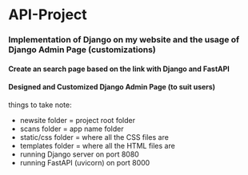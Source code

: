 # API-Project

### Implementation of Django on my website and the usage of Django Admin Page (customizations)
#### Create an search page based on the link with Django and FastAPI
#### Designed and Customized Django Admin Page (to suit users)

things to take note:
- newsite folder = project root folder
- scans folder = app name folder
- static/css folder = where all the CSS files are
- templates folder = where all the HTML files are
- running Django server on port 8080
- running FastAPI (uvicorn) on port 8000
